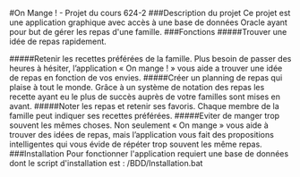 #On Mange ! - Projet du cours 624-2
###Description du projet
Ce projet est une application graphique avec accès à une base de données Oracle ayant pour but de gérer les repas d'une famille.
###Fonctions
#####Trouver une idée de repas rapidement.

#####Retenir les recettes préférées de la famille.
Plus besoin de passer des heures à hésiter, l’application « On mange ! » vous aide a trouver une idée de repas en fonction de vos envies.
#####Créer un planning de repas qui plaise à tout le monde.
Grâce à un système de notation des repas les recette ayant eu le plus de succès auprès de votre familles sont mises en avant.
#####Noter les repas et retenir ses favoris.
Chaque membre de la famille peut indiquer ses recettes préférées.
#####Eviter de manger trop souvent les mêmes choses.
Non seulement « On mange » vous aide à trouver des idées de repas, mais l’application vous fait des propositions intelligentes qui vous évide de répéter trop souvent les même repas.
###Installation
Pour fonctionner l'application requiert une base de données dont le script d'installation est : /BDD/Installation.bat
